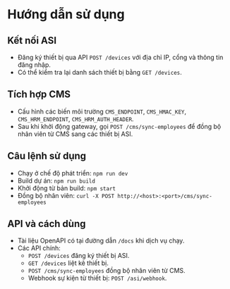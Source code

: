 # Hướng dẫn sử dụng

## Kết nối ASI

- Đăng ký thiết bị qua API `POST /devices` với địa chỉ IP, cổng và thông tin đăng nhập.
- Có thể kiểm tra lại danh sách thiết bị bằng `GET /devices`.

## Tích hợp CMS

- Cấu hình các biến môi trường `CMS_ENDPOINT`, `CMS_HMAC_KEY`, `CMS_HRM_ENDPOINT`, `CMS_HRM_AUTH_HEADER`.
- Sau khi khởi động gateway, gọi `POST /cms/sync-employees` để đồng bộ nhân viên từ CMS sang các thiết bị ASI.

## Câu lệnh sử dụng

- Chạy ở chế độ phát triển: `npm run dev`
- Build dự án: `npm run build`
- Khởi động từ bản build: `npm start`
- Đồng bộ nhân viên: `curl -X POST http://<host>:<port>/cms/sync-employees`

## API và cách dùng

- Tài liệu OpenAPI có tại đường dẫn `/docs` khi dịch vụ chạy.
- Các API chính:
  - `POST /devices` đăng ký thiết bị ASI.
  - `GET /devices` liệt kê thiết bị.
  - `POST /cms/sync-employees` đồng bộ nhân viên từ CMS.
  - Webhook sự kiện từ thiết bị: `POST /asi/webhook`.
